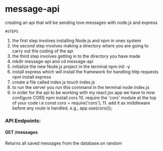 # message-api
creating an api that will be sending love messages with node.js and express


    #STEPS

1. the first step involves installing Node.js and npm in ones system 
2. the second step involves making a directory where you are going to carry out the coding of the api 
3. the third step involves getting in to the directory you have made 
4.  mkdir message-api and cd message-api
5. initialize the new Node.js project in the terminal 
    npm init -y
6. install express which will install the framework for handling http requests 
   npm install express
7. create a file called index.js
   touch index.js
8. to run the server you run this command in the terminal
   node  index.js
9. in order for the api to be working with my react.jsx app we have to now configure CORS 
   npm install cors
   10. require the 'cors' module at the top of your code i.e const cors = require('cors');
   11. add it as middleware before any route is handled, e.g., app.use(cors());
    
### API Endpoints: 

#### GET /messages
Returns all saved messages from the database.on random 

